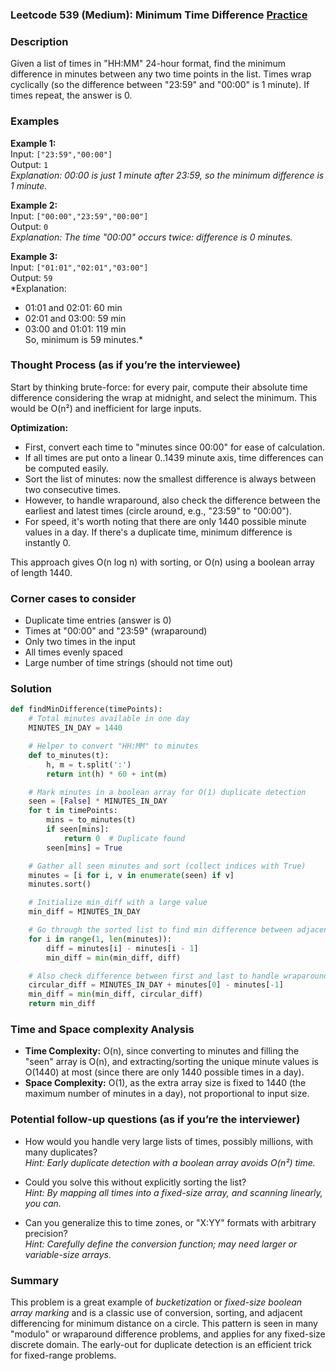 ### Leetcode 539 (Medium): Minimum Time Difference [Practice](https://leetcode.com/problems/minimum-time-difference)

### Description  
Given a list of times in "HH:MM" 24-hour format, find the minimum difference in minutes between any two time points in the list. Times wrap cyclically (so the difference between "23:59" and "00:00" is 1 minute). If times repeat, the answer is 0.

### Examples  

**Example 1:**  
Input: `["23:59","00:00"]`  
Output: `1`  
*Explanation: 00:00 is just 1 minute after 23:59, so the minimum difference is 1 minute.*

**Example 2:**  
Input: `["00:00","23:59","00:00"]`  
Output: `0`  
*Explanation: The time "00:00" occurs twice: difference is 0 minutes.*

**Example 3:**  
Input: `["01:01","02:01","03:00"]`  
Output: `59`  
*Explanation:  
- 01:01 and 02:01: 60 min  
- 02:01 and 03:00: 59 min  
- 03:00 and 01:01: 119 min  
So, minimum is 59 minutes.*

### Thought Process (as if you’re the interviewee)  
Start by thinking brute-force: for every pair, compute their absolute time difference considering the wrap at midnight, and select the minimum. This would be O(n²) and inefficient for large inputs.

**Optimization:**  
- First, convert each time to "minutes since 00:00" for ease of calculation.  
- If all times are put onto a linear 0..1439 minute axis, time differences can be computed easily.  
- Sort the list of minutes: now the smallest difference is always between two consecutive times.
- However, to handle wraparound, also check the difference between the earliest and latest times (circle around, e.g., "23:59" to "00:00").
- For speed, it's worth noting that there are only 1440 possible minute values in a day. If there's a duplicate time, minimum difference is instantly 0.

This approach gives O(n log n) with sorting, or O(n) using a boolean array of length 1440.

### Corner cases to consider  
- Duplicate time entries (answer is 0)
- Times at "00:00" and "23:59" (wraparound)
- Only two times in the input
- All times evenly spaced
- Large number of time strings (should not time out)

### Solution

```python
def findMinDifference(timePoints):
    # Total minutes available in one day
    MINUTES_IN_DAY = 1440

    # Helper to convert "HH:MM" to minutes
    def to_minutes(t):
        h, m = t.split(':')
        return int(h) * 60 + int(m)

    # Mark minutes in a boolean array for O(1) duplicate detection
    seen = [False] * MINUTES_IN_DAY
    for t in timePoints:
        mins = to_minutes(t)
        if seen[mins]:
            return 0  # Duplicate found
        seen[mins] = True

    # Gather all seen minutes and sort (collect indices with True)
    minutes = [i for i, v in enumerate(seen) if v]
    minutes.sort()

    # Initialize min_diff with a large value
    min_diff = MINUTES_IN_DAY

    # Go through the sorted list to find min difference between adjacent times
    for i in range(1, len(minutes)):
        diff = minutes[i] - minutes[i - 1]
        min_diff = min(min_diff, diff)

    # Also check difference between first and last to handle wraparound (circular time)
    circular_diff = MINUTES_IN_DAY + minutes[0] - minutes[-1]
    min_diff = min(min_diff, circular_diff)
    return min_diff
```

### Time and Space complexity Analysis  

- **Time Complexity:** O(n), since converting to minutes and filling the "seen" array is O(n), and extracting/sorting the unique minute values is O(1440) at most (since there are only 1440 possible times in a day).
- **Space Complexity:** O(1), as the extra array size is fixed to 1440 (the maximum number of minutes in a day), not proportional to input size.

### Potential follow-up questions (as if you’re the interviewer)  

- How would you handle very large lists of times, possibly millions, with many duplicates?  
  *Hint: Early duplicate detection with a boolean array avoids O(n²) time.*

- Could you solve this without explicitly sorting the list?  
  *Hint: By mapping all times into a fixed-size array, and scanning linearly, you can.*

- Can you generalize this to time zones, or "X:YY" formats with arbitrary precision?  
  *Hint: Carefully define the conversion function; may need larger or variable-size arrays.*

### Summary
This problem is a great example of *bucketization* or *fixed-size boolean array marking* and is a classic use of conversion, sorting, and adjacent differencing for minimum distance on a circle. This pattern is seen in many "modulo" or wraparound difference problems, and applies for any fixed-size discrete domain. The early-out for duplicate detection is an efficient trick for fixed-range problems.